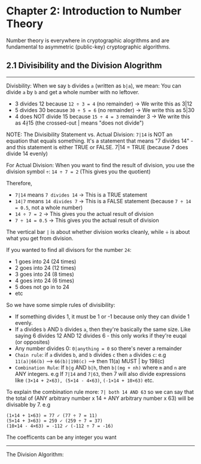 # Chapter 2: Introduction to Number Theory
Number theory is everywhere in cryptographic alogrithms and are fundamental to asymmetric (public-key) cryptographic algorithms.

## 2.1 Divisibility and the Division Alogrithm

---

Divisbility:
When we say `b` divides `a` (written as `b|a`), we mean: You can divide `a` by `b` and get a whole number with no leftover.
- 3 divides 12 because `12 ÷ 3 = 4` (no remainder) → We write this as 3|12
- 5 divides 30 because `30 ÷ 5 = 6` (no remainder) → We write this as 5|30
- 4 does NOT divide 15 because `15 ÷ 4 = 3` remainder 3 → We write this as 4∤15 (the crossed-out | means "does not divide")

NOTE: The Divisibility Statement vs. Actual Division:
`7|14` is NOT an equation that equals something. It's a statement that means "7 divides 14" - and this statement is either TRUE or FALSE. 7|14 = TRUE (because 7 does divide 14 evenly)

For Actual Division:
When you want to find the result of division, you use the division symbol `÷`: `14 ÷ 7 = 2`  (This gives you the quotient)

Therefore, 
- `7|14` means `7 divides 14` → This is a TRUE statement
- `14|7` means `14 divides 7` → This is a FALSE statement (because `7 ÷ 14 = 0.5`, not a whole number)
- `14 ÷ 7 = 2` → This gives you the actual result of division
- `7 ÷ 14 = 0.5` → This gives you the actual result of division

The vertical bar `|` is about whether division works cleanly, while ÷ is about what you get from division.

If you wanted to find all divisors for the number `24`:
- 1 goes into 24 (24 times)
- 2 goes into 24 (12 times)
- 3 goes into 24 (8 times)
- 4 goes into 24 (6 times)
- 5 does not go in to 24 
- etc

So we have some simple rules of divisibility:
- If something divides 1, it must be 1 or -1 because only they can divide 1 evenly.
- If `a` divides `b` AND `b` divides `a`, then they're basically the same size. Like saying 6 divides 12 AND 12 divides 6 - this only works if they're euqal (or opposites)
- Any number divides 0: `0|anything = 0` so there's never a remainder
- `Chain rule`: if `a` divides `b`, and `b` divides `c` then `a` divides `c`: e.g `11(a)|66(b)` --> `66(b)|198(c)` --> then 11(a) MUST | by 198(c)
- `Combination Rule`: If `b|g` AND `b|h`, then `b|(mg + nh)` where `m` and `n` are ANY integers. e.g If `7|14` and `7|63`, then 7 will also divide expressions like `(3×14 + 2×63), (5×14 - 4×63)`, `(-1×14 + 10×63)` etc.

To explain the combination rule more:
`7| both 14 AND 63` so we can say that the total of (ANY arbitrary number x 14 + ANY arbitrary number x 63) will be divisable by 7. e.g
```
(1×14 + 1×63) = 77 ✓ (77 ÷ 7 = 11)
(5×14 + 3×63) = 259 ✓ (259 ÷ 7 = 37)
(10×14 - 4×63) = -112 ✓ (-112 ÷ 7 = -16)
```
The coefficents can be any integer you want

---

The Division Algorithm:
